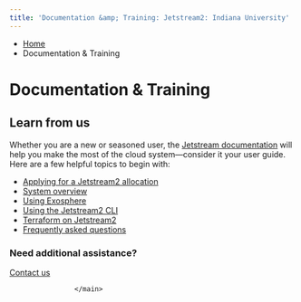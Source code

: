 ```yaml
---
title: 'Documentation &amp; Training: Jetstream2: Indiana University'
---
```


<main class="no-section-nav"><div class="content-top"><div class="section breadcrumbs"><div class="row"><div class="layout"><ul itemscope="itemscope" itemtype="http://schema.org/BreadcrumbList"><li itemprop="itemListElement" itemscope="itemscope" itemtype="http://schema.org/ListItem"><a href="../index.html" itemprop="item"><span itemprop="name">Home</span></a><meta content="1" itemprop="position"/></li><li class="current" itemprop="itemListElement" itemscope="itemscope" itemtype="http://schema.org/ListItem"><span itemprop="name">Documentation &amp; Training</span><meta content="2" itemprop="position"/></li></ul></div></div></div><div class="section page-title bg-none"><div class="row"><div class="layout"><h1>Documentation &amp; Training</h1></div></div></div></div><div id="main-content"><div class="bg-none section" id="content"><div class="row"><div class="layout"><h2 class="section-title">Learn from us</h2><div class="text"><p>Whether you are a new or seasoned user, the <a href="https://docs.jetstream-cloud.org/" rel="noopener" target="_blank">Jetstream documentation</a> will help you make the most of the cloud system&#8212;consider it your user guide. Here are a few helpful topics to begin with:</p><ul><li><a href="https://docs.jetstream-cloud.org/alloc/overview/" rel="noopener" target="_blank">Applying for a Jetstream2 allocation</a></li><li><a href="https://docs.jetstream-cloud.org/overview/overview-doc/" rel="noopener" target="_blank">System overview</a></li><li><a href="https://docs.jetstream-cloud.org/ui/exo/exo/" rel="noopener" target="_blank">Using Exosphere</a></li><li><a href="https://docs.jetstream-cloud.org/ui/cli/overview/" rel="noopener" target="_blank">Using the Jetstream2 CLI</a></li><li><a href="https://docs.jetstream-cloud.org/general/terraform/" rel="noopener" target="_blank">Terraform on Jetstream2</a></li><li><a href="https://docs.jetstream-cloud.org/faq/general-faq/" rel="noopener" target="_blank">Frequently asked questions</a></li></ul></div></div><!-- /.layout --></div></div><div class="breakout bg-crimson bg-dark section"><div class="row"><div class="layout"><div class="text text-center cta"><h3>Need additional assistance?</h3><a class="button" href="../contact/index.html">Contact us</a></div></div><!-- /.layout --></div></div></div>
                                
          
    
                    
        
    
            
                    </main>
